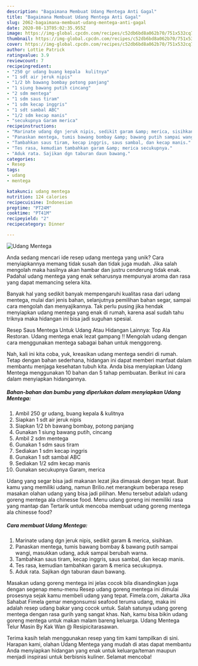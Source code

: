 ```yaml
---
description: "Bagaimana Membuat Udang Mentega Anti Gagal"
title: "Bagaimana Membuat Udang Mentega Anti Gagal"
slug: 2062-bagaimana-membuat-udang-mentega-anti-gagal
date: 2020-08-13T05:02:35.955Z
image: https://img-global.cpcdn.com/recipes/c52db6bd8a062b70/751x532cq70/udang-mentega-foto-resep-utama.jpg
thumbnail: https://img-global.cpcdn.com/recipes/c52db6bd8a062b70/751x532cq70/udang-mentega-foto-resep-utama.jpg
cover: https://img-global.cpcdn.com/recipes/c52db6bd8a062b70/751x532cq70/udang-mentega-foto-resep-utama.jpg
author: Lottie Patrick
ratingvalue: 3.9
reviewcount: 7
recipeingredient:
- "250 gr udang buang kepala  kulitnya"
- "1 sdt air jeruk nipis"
- "1/2 bh bawang bombay potong panjang"
- "1 siung bawang putih cincang"
- "2 sdm mentega"
- "1 sdm saus tiram"
- "1 sdm kecap inggris"
- "1 sdt sambal ABC"
- "1/2 sdm kecap manis"
- "secukupnya Garam merica"
recipeinstructions:
- "Marinate udang dgn jeruk nipis, sedikit garam &amp; merica, sisihkan."
- "Panaskan mentega, tumis bawang bombay &amp; bawang putih sampai wangi, masukkan udang, aduk sampai berubah warna."
- "Tambahkan saus tiram, kecap inggris, saus sambal, dan kecap manis."
- "Tes rasa, kemudian tambahkan garam &amp; merica secukupnya."
- "Aduk rata. Sajikan dgn taburan daun bawang."
categories:
- Resep
tags:
- udang
- mentega

katakunci: udang mentega 
nutrition: 124 calories
recipecuisine: Indonesian
preptime: "PT24M"
cooktime: "PT41M"
recipeyield: "2"
recipecategory: Dinner

---
```



![Udang Mentega](https://img-global.cpcdn.com/recipes/c52db6bd8a062b70/751x532cq70/udang-mentega-foto-resep-utama.jpg)

Anda sedang mencari ide resep udang mentega yang unik? Cara menyiapkannya memang tidak susah dan tidak juga mudah. Jika salah mengolah maka hasilnya akan hambar dan justru cenderung tidak enak. Padahal udang mentega yang enak seharusnya mempunyai aroma dan rasa yang dapat memancing selera kita.

Banyak hal yang sedikit banyak mempengaruhi kualitas rasa dari udang mentega, mulai dari jenis bahan, selanjutnya pemilihan bahan segar, sampai cara mengolah dan menyajikannya. Tak perlu pusing jika hendak menyiapkan udang mentega yang enak di rumah, karena asal sudah tahu triknya maka hidangan ini bisa jadi suguhan spesial.

Resep Saus Mentega Untuk Udang Atau Hidangan Lainnya: Top Ala Restoran. Udang mentega enak lezat gampang !! Mengolah udang dengan cara menggunakan mentega sabagai bahan untuk menggoreng.


Nah, kali ini kita coba, yuk, kreasikan udang mentega sendiri di rumah. Tetap dengan bahan sederhana, hidangan ini dapat memberi manfaat dalam membantu menjaga kesehatan tubuh kita. Anda bisa menyiapkan Udang Mentega menggunakan 10 bahan dan 5 tahap pembuatan. Berikut ini cara dalam menyiapkan hidangannya.

<!--inarticleads1-->

##### Bahan-bahan dan bumbu yang diperlukan dalam menyiapkan Udang Mentega:

1. Ambil 250 gr udang, buang kepala &amp; kulitnya
1. Siapkan 1 sdt air jeruk nipis
1. Siapkan 1/2 bh bawang bombay, potong panjang
1. Gunakan 1 siung bawang putih, cincang
1. Ambil 2 sdm mentega
1. Gunakan 1 sdm saus tiram
1. Sediakan 1 sdm kecap inggris
1. Gunakan 1 sdt sambal ABC
1. Sediakan 1/2 sdm kecap manis
1. Gunakan secukupnya Garam, merica


Udang yang segar bisa jadi makanan lezat jika dimasak dengan tepat. Buat kamu yang memiliki udang, namun Brilio.net merangkum beberapa resep masakan olahan udang yang bisa jadi pilihan. Menu tersebut adalah udang goreng mentega ala chinesse food. Menu udang goreng ini memiliki rasa yang mantap dan Tertarik untuk mencoba membuat udang goreng mentega ala chinesse food? 

<!--inarticleads2-->

##### Cara membuat Udang Mentega:

1. Marinate udang dgn jeruk nipis, sedikit garam &amp; merica, sisihkan.
1. Panaskan mentega, tumis bawang bombay &amp; bawang putih sampai wangi, masukkan udang, aduk sampai berubah warna.
1. Tambahkan saus tiram, kecap inggris, saus sambal, dan kecap manis.
1. Tes rasa, kemudian tambahkan garam &amp; merica secukupnya.
1. Aduk rata. Sajikan dgn taburan daun bawang.


Masakan udang goreng mentega ini jelas cocok bila disandingkan juga dengan segenap menu-menu Resep udang goreng mentega ini dimulai prosesnya sejak kamu membeli udang yang tepat. Fimela.com, Jakarta Jika Sahabat Fimela gemar mengonsumsi seafood teruma udang, maka ini adalah resep udang bakar yang cocok untuk. Salah satunya udang goreng mentega dengan rasa gurih yang sangat khas. Nah, kamu bisa bikin udang goreng mentega untuk makan malam bareng keluarga. Udang Mentega Telur Masin By Kak Wan @ Resipicitarasawan. 

Terima kasih telah menggunakan resep yang tim kami tampilkan di sini. Harapan kami, olahan Udang Mentega yang mudah di atas dapat membantu Anda menyiapkan hidangan yang enak untuk keluarga/teman maupun menjadi inspirasi untuk berbisnis kuliner. Selamat mencoba!
